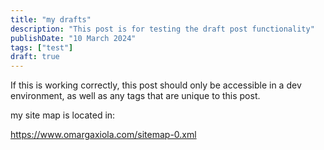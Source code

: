 ```yaml
---
title: "my drafts"
description: "This post is for testing the draft post functionality"
publishDate: "10 March 2024"
tags: ["test"]
draft: true
---
```


If this is working correctly, this post should only be accessible in a dev environment, as well as any tags that are unique to this post.



my site map is located in:

https://www.omargaxiola.com/sitemap-0.xml